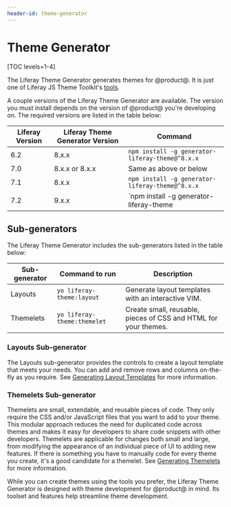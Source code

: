 ```yaml
---
header-id: theme-generator
---
```


# Theme Generator

[TOC levels=1-4]

The Liferay Theme Generator generates themes for @product@. It is just one of 
Liferay JS Theme Toolkit's 
[tools](https://github.com/liferay/liferay-themes-sdk/tree/master/packages). 

A couple versions of the Liferay Theme Generator are available. The version you 
must install depends on the version of @product@ you're developing on. The 
required versions are listed in the table below:

| Liferay Version | Liferay Theme Generator Version | Command |
| --- | --- | --- |
| 6.2 | 8.x.x | `npm install -g generator-liferay-theme@^8.x.x` |
| 7.0 | 8.x.x or 8.x.x | Same as above or below |
| 7.1 | 8.x.x | `npm install -g generator-liferay-theme@^8.x.x` |
| 7.2 | 9.x.x | `npm install -g generator-liferay-theme |

## Sub-generators

The Liferay Theme Generator includes the sub-generators listed in the table 
below:

| Sub-generator | Command to run | Description |
| --- | --- | --- |
| Layouts | `yo liferay-theme:layout` | Generate layout templates with an interactive VIM. |
| Themelets | `yo liferay-theme:themelet` | Create small, reusable, pieces of CSS and HTML for your themes. |

### Layouts Sub-generator

The Layouts sub-generator provides the controls to create a layout template 
that meets your needs. You can add and remove rows and columns on-the-fly as you 
require. See 
[Generating Layout Templates](/developer/reference/-/knowledge_base/7-2/creating-layout-templates-with-the-themes-generator) 
for more information. 

### Themelets Sub-generator

Themelets are small, extendable, and reusable pieces of code. They only require 
the CSS and/or JavaScript files that you want to add to your theme. This modular 
approach reduces the need for duplicated code across themes and makes it easy 
for developers to share code snippets with other developers. Themelets are 
applicable for changes both small and large, from modifying the appearance of an 
individual piece of UI to adding new features. If there is something you have to 
manually code for every theme you create, it's a good candidate for a themelet. 
See 
[Generating Themelets](/developer/reference/-/knowledge_base/7-2/creating-themelets-with-the-themes-generator) 
for more information. 

While you can create themes using the tools you prefer, the Liferay Theme 
Generator is designed with theme development for @product@ in mind. Its toolset 
and features help streamline theme development.
